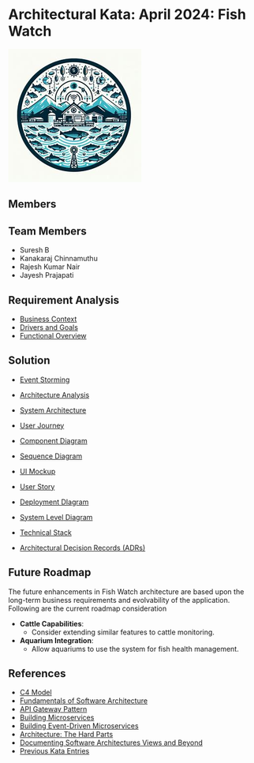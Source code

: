 # Architectural Kata: April 2024: Fish Watch

![Fish Watch](logo.jpg) 

## Members

## Team Members

- Suresh B
- Kanakaraj Chinnamuthu
- Rajesh Kumar Nair
- Jayesh Prajapati

## Requirement Analysis

* [Business Context](./Functional/context.md)
* [Drivers and Goals](./Functional/DriversGoals.md)
* [Functional Overview](./Functional/functional-overview.md)

## Solution
* [Event Storming](./Architecture/Event-Storming.md)
* [Architecture Analysis](./Architecture/ArchAnalysis.md)
* [System Architecture](./Architecture/SystemArchitecture.md)

* [User Journey](./Architecture/Userjourney.md)
* [Component Diagram](./Architecture/ComponentDiagram.md)
* [Sequence Diagram](./Architecture/SequenceDiagram.md)
* [UI Mockup](./Architecture/UI_Mock.md)
* [User Story](./Architecture/UserStory.md)
* [Deployment DIagram](./Architecture/Deployment.md)
* [System Level Diagram](./Architecture/SystemLevel.md)
* [Technical Stack](./Architecture/TechnicalStack.md)
* [Architectural Decision Records (ADRs)](./Architecture_Decision_Reports)

## Future Roadmap
The future enhancements in Fish Watch architecture are based upon the long-term business requirements and evolvability of the application.
 Following are the current roadmap consideration
- **Cattle Capabilities**:
  - Consider extending similar features to cattle monitoring.
- **Aquarium Integration**:
  - Allow aquariums to use the system for fish health management.


## References
* [C4 Model](https://c4model.com/)
* [Fundamentals of Software Architecture](https://learning.oreilly.com/library/view/fundamentals-of-software/9781492043447/)
* [API Gateway Pattern](https://microservices.io/patterns/apigateway.html) 
* [Building Microservices](https://learning.oreilly.com/library/view/building-microservices-2nd/9781492034018/)  
* [Building Event-Driven Microservices](https://learning.oreilly.com/library/view/building-event-driven-microservices/9781492057888/)  
* [Architecture: The Hard Parts](https://alistair.cockburn.us/hexagonal-architecture/)  
* [Documenting Software Architectures Views and Beyond](https://learning.oreilly.com/library/view/documenting-software-architectures/9780132488617/)  
* [Previous Kata Entries](https://github.com/TheMarmots/ArchKatas2022.git)
